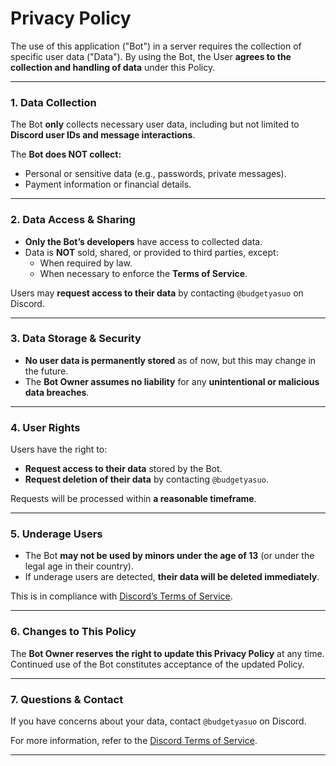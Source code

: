 # **Privacy Policy**  

The use of this application ("Bot") in a server requires the collection of specific user data ("Data"). By using the Bot, the User **agrees to the collection and handling of data** under this Policy.  

---

### **1. Data Collection**  
The Bot **only** collects necessary user data, including but not limited to **Discord user IDs and message interactions**.  

The **Bot does NOT collect:**  
- Personal or sensitive data (e.g., passwords, private messages).  
- Payment information or financial details.  

---

### **2. Data Access & Sharing**  
- **Only the Bot’s developers** have access to collected data.  
- Data is **NOT** sold, shared, or provided to third parties, except:  
  - When required by law.  
  - When necessary to enforce the **Terms of Service**.  

Users may **request access to their data** by contacting `@budgetyasuo` on Discord.  

---

### **3. Data Storage & Security**  
- **No user data is permanently stored** as of now, but this may change in the future.  
- The **Bot Owner assumes no liability** for any **unintentional or malicious data breaches**.  

---

### **4. User Rights**  
Users have the right to:  
- **Request access to their data** stored by the Bot.  
- **Request deletion of their data** by contacting `@budgetyasuo`.  

Requests will be processed within **a reasonable timeframe**.  

---

### **5. Underage Users**  
- The Bot **may not be used by minors under the age of 13** (or under the legal age in their country).  
- If underage users are detected, **their data will be deleted immediately**.  

This is in compliance with [Discord’s Terms of Service](https://discord.com/terms).  

---

### **6. Changes to This Policy**  
The **Bot Owner reserves the right to update this Privacy Policy** at any time. Continued use of the Bot constitutes acceptance of the updated Policy.  

---

### **7. Questions & Contact**  
If you have concerns about your data, contact `@budgetyasuo` on Discord.  

For more information, refer to the [Discord Terms of Service](https://discord.com/terms).  

---
